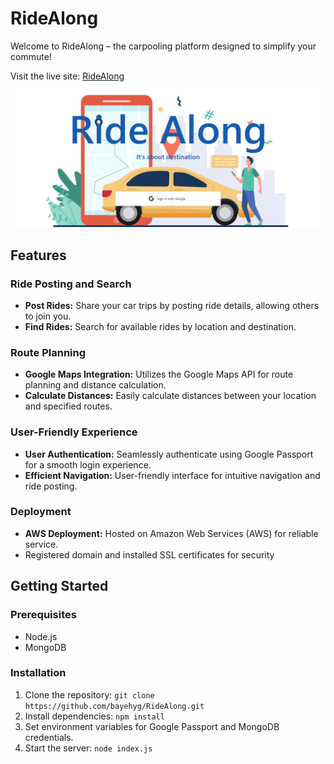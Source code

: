 # RideAlong

Welcome to RideAlong – the carpooling platform designed to simplify your commute!

Visit the live site: [RideAlong](https://rideealong.co)
![Ride Along](https://raw.githubusercontent.com/bayehyg/Personal-Site/main/resources/ridealong.png)


## Features

### Ride Posting and Search
- **Post Rides:** Share your car trips by posting ride details, allowing others to join you.
- **Find Rides:** Search for available rides by location and destination.

### Route Planning
- **Google Maps Integration:** Utilizes the Google Maps API for route planning and distance calculation.
- **Calculate Distances:** Easily calculate distances between your location and specified routes.

### User-Friendly Experience
- **User Authentication:** Seamlessly authenticate using Google Passport for a smooth login experience.
- **Efficient Navigation:** User-friendly interface for intuitive navigation and ride posting.

### Deployment
- **AWS Deployment:** Hosted on Amazon Web Services (AWS) for reliable service.
- Registered domain and installed SSL certificates for security

## Getting Started

### Prerequisites
- Node.js
- MongoDB

### Installation
1. Clone the repository: `git clone https://github.com/bayehyg/RideAlong.git`
2. Install dependencies: `npm install`
3. Set environment variables for Google Passport and MongoDB credentials.
4. Start the server: `node index.js`

